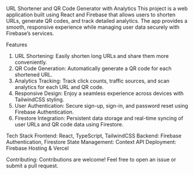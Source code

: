 URL Shortener and QR Code Generator with Analytics
This project is a web application built using React and Firebase that allows users to shorten URLs, generate QR codes, and track detailed analytics. The app provides a smooth, responsive experience while managing user data securely with Firebase’s services.

Features

1. URL Shortening: Easily shorten long URLs and share them more conveniently.
2. QR Code Generation: Automatically generate a QR code for each shortened URL.
3. Analytics Tracking: Track click counts, traffic sources, and scan analytics for each URL and QR code.
4. Responsive Design: Enjoy a seamless experience across devices with TailwindCSS styling.
5. User Authentication: Secure sign-up, sign-in, and password reset using Firebase Authentication.
6. Firestore Integration: Persistent data storage and real-time syncing of user URLs and QR code data using Firestore.

Tech Stack
Frontend: React, TypeScript, TailwindCSS
Backend: Firebase Authentication, Firestore
State Management: Context API
Deployment: Firebase Hosting & Vercel

Contributing:
Contributions are welcome! Feel free to open an issue or submit a pull request.

